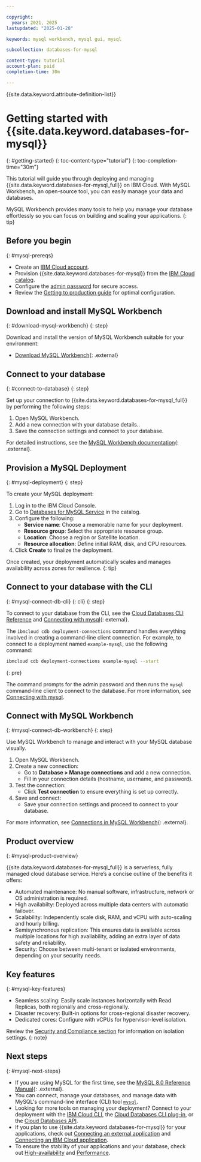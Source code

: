 ```yaml
---

copyright:
  years: 2021, 2025
lastupdated: "2025-01-28"

keywords: mysql workbench, mysql gui, mysql

subcollection: databases-for-mysql

content-type: tutorial
account-plan: paid
completion-time: 30m

---
```


{{site.data.keyword.attribute-definition-list}}

# Getting started with {{site.data.keyword.databases-for-mysql}}
{: #getting-started}
{: toc-content-type="tutorial"}
{: toc-completion-time="30m"}

This tutorial will guide you through deploying and managing {{site.data.keyword.databases-for-mysql_full}} on IBM Cloud. With MySQL Workbench, an open-source tool, you can easily manage your data and databases.

MySQL Workbench provides many tools to help you manage your database effortlessly so you can focus on building and scaling your applications.
{: tip}

## Before you begin
{: #mysql-prereqs}

- Create an [IBM Cloud account](https://cloud.ibm.com/registration).
- Provision {{site.data.keyword.databases-for-mysql}} from the [IBM Cloud catalog](https://cloud.ibm.com/catalog/services/databases-for-mysql).
- Configure the [admin password](/docs/databases-for-mysql?topic=databases-for-mysql-user-management&interface=ui#user-management-set-admin-password-ui) for secure access.
- Review the [Getting to production guide](/docs/cloud-databases?topic=cloud-databases-best-practices) for optimal configuration.

## Download and install MySQL Workbench
{: #download-mysql-workbench}
{: step}

Download and install the version of MySQL Workbench suitable for your environment:
- [Download MySQL Workbench](https://dev.mysql.com/downloads/workbench/){: .external}

## Connect to your database
{: #connect-to-database}
{: step}

Set up your connection to {{site.data.keyword.databases-for-mysql_full}} by performing the following steps:

1. Open MySQL Workbench.
2. Add a new connection with your database details..
3. Save the connection settings and connect to your database.

For detailed instructions, see the [MySQL Workbench documentation](https://dev.mysql.com/doc/workbench/en/wb-mysql-connections.html){: .external}.

## Provision a MySQL Deployment
{: #mysql-deployment}
{: step}

To create your MySQL deployment:

1. Log in to the IBM Cloud Console.
2. Go to [Databases for MySQL Service](https://cloud.ibm.com/catalog/services/databases-for-mysql) in the catalog.
3. Configure the following:
   - **Service name**: Choose a memorable name for your deployment.
   - **Resource group**: Select the appropriate resource group.
   - **Location**: Choose a region or Satellite location.
   - **Resource allocation**: Define initial RAM, disk, and CPU resources.
4. Click **Create** to finalize the deployment.

Once created, your deployment automatically scales and manages availability across zones for resilience.
{: tip}

## Connect to your database with the CLI
{: #mysql-connect-db-cli}
{: cli}
{: step}

To connect to your database from the CLI, see the [Cloud Databases CLI Reference](https://cloud.ibm.com/docs/databases-cli-plugin?topic=databases-cli-plugin-cdb-reference) and [Connecting with mysql](https://dev.mysql.com/doc/workbench/en/wb-mysql-connections.html){: external}.

The `ibmcloud cdb deployment-connections` command handles everything involved in creating a command-line client connection. For example, to connect to a deployment named `example-mysql`, use the following command:

```sh
ibmcloud cdb deployment-connections example-mysql --start
```
{: pre}

The command prompts for the admin password and then runs the `mysql` command-line client to connect to the database. For more information, see [Connecting with mysql](/docs/databases-for-mysql?topic=databases-for-mysql-connecting-mysql).

## Connect with MySQL Workbench
{: #mysql-connect-db-workbench}
{: step}

Use MySQL Workbench to manage and interact with your MySQL database visually.

1. Open MySQL Workbench.
2. Create a new connection:
   - Go to **Database > Manage connections** and add a new connection.
   - Fill in your connection details (hostname, username, and password).
3. Test the connection:
   - Click **Test connection** to ensure everything is set up correctly.
4. Save and connect:
   - Save your connection settings and proceed to connect to your database.

For more information, see [Connections in MySQL Workbench](https://dev.mysql.com/doc/workbench/en/wb-mysql-connections.html){: .external}.

## Product overview
{: #mysql-product-overview}

{{site.data.keyword.databases-for-mysql_full}} is a serverless, fully managed cloud database service. Here’s a concise outline of the benefits it offers:

- Automated maintenance: No manual software, infrastructure, network or OS administration is required.
- High availabilty: Deployed across multiple data centers with automatic failover.
- Scalability: Independently scale disk, RAM, and vCPU with auto-scaling and hourly billing.
- Semisynchronous replication: This ensures data is available across multiple locations for high availability, adding an extra layer of data safety and reliability.
- Security: Choose between multi-tenant or isolated environments, depending on your security needs.

## Key features
{: #mysql-key-features}

- Seamless scaling: Easily scale instances horizontally with Read Replicas, both regionally and cross-regionally.
- Disaster recovery: Built-in options for cross-regional disaster recovery.
- Dedicated cores: Configure with vCPUs for hypervisor-level isolation.

Review the [Security and Compliance section](/docs/cloud-databases?topic=cloud-databases-manage-security-compliance) for information on isolation settings.
{: note}

## Next steps
{: #mysql-next-steps}

- If you are using MySQL for the first time, see the [MySQL 8.0 Reference Manual](https://dev.mysql.com/doc/refman/8.0/en/){: .external}.  
- You can connect, manage your databases, and manage data with MySQL's command-line interface (CLI) tool [`mysql`](/docs/databases-for-mysql?topic=databases-for-mysql-connecting-mysql).
- Looking for more tools on managing your deployment? Connect to your deployment with the [IBM Cloud CLI](/docs/cli?topic=cli-install-ibmcloud-cli), the [Cloud Databases CLI plug-in](/docs/databases-cli-plugin?topic=databases-cli-plugin-cdb-reference), or the [Cloud Databases API](https://cloud.ibm.com/apidocs/cloud-databases-api).
- If you plan to use {{site.data.keyword.databases-for-mysql}} for your applications, check out [Connecting an external application](/docs/databases-for-mysql?topic=databases-for-mysql-external-app) and [Connecting an IBM Cloud application](/docs/databases-for-mysql?topic=databases-for-mysql-ibmcloud-app).
- To ensure the stability of your applications and your database, check out [High-availability](/docs/databases-for-mysql?topic=cloud-databases-ha-dr) and [Performance](/docs/databases-for-mysql?topic=databases-for-mysql-performance).
